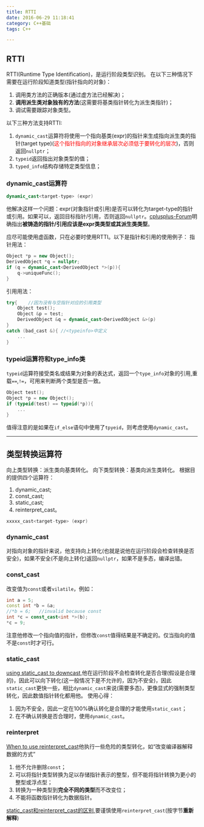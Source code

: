 ```yaml
---
title: RTTI
date: 2016-06-29 11:18:41
category: C++基础
tags: C++

---
```


## RTTI

RTTI(Runtime Type Identification)，是运行阶段类型识别。
在以下三种情况下需要在运行阶段知道类型(指针指向的对象)：
1. 调用类方法的正确版本(通过虚方法已经解决)；
2. **调用派生类对象独有的方法**(这需要将基类指针转化为派生类指针)；
3. 调试需要跟踪对象类型。

以下三种方法支持RTTI:
1. `dynamic_cast`运算符将使用一个指向基类(expr)的指针来生成指向派生类的指针(target type)(<font color=red>这个指针指向的对象继承层次必须低于要转化的层次</font>)，否则返回`nullptr`；
2. `typeid`返回指出对象类型的值；
3. `typed_info`结构存储特定类型信息；

### dynamic_cast运算符
```C++
dynamic_cast<target-type> (expr)
```
他解决这样一个问题：expr(对象指针或引用)是否可以转化为target-type的指针或引用。如果可以，返回目标指针/引用，否则返回`nullptr`。[cplusplus-Forum](http://www.cplusplus.com/forum/general/33626/)明确指出**被铸造的指针/引用应该是expr类类型或其派生类类型**。

应尽可能使用虚函数，只在必要时使用RTTI。以下是指针和引用的使用例子：
指针用法：
```C++
Object *p = new Object();
DerivedObject *q = nullptr;
if (q = dynamic_cast<DerivedObject *>(p)){
	q->uniqueFunc();
}
```
引用用法：
```C++
try{	//因为没有与空指针对应的引用类型
	Object test();
	Object &p = test;
	DerivedObject &q = dynamic_cast<DerivedObject &>(p)
}
catch (bad_cast &){	//<typeinfo>中定义
	...
}
```

### typeid运算符和type_info类
`typeid`运算符接受类名或结果为对象的表达式，返回一个`type_info`对象的引用,重载`==`,`!=`，可用来判断两个类型是否一致。
```C++
Object test();
Object *p = new Object();
if (typeid(test) == typeid(*p)){
	...
}
```
值得注意的是如果在`if_else`语句中使用了`tpyeid`，则考虑使用`dynamic_cast`。

---

## 类型转换运算符
向上类型转换：派生类向基类转化。
向下类型转换：基类向派生类转化。
根据目的提供四个运算符：
1. dynamic_cast;
2. const_cast;
3. static_cast;
4. reinterpret_cast。

```C++
xxxxx_cast<target-type> (expr)
```

### dynamic_cast
对指向对象的指针来说，他支持向上转化(也就是说他在运行阶段会检查转换是否安全)，如果不安全(不是向上转化)返回`nullptr`，如果不是多态，编译出错。

### const_cast
改变值为`const`或者`vilatile`，例如：
```C++
int a = 5;
const int *b = &a;
//*b = 6;	//invalid because const
int *c = const_cast<int *>(b);
*c = 9;
```
注意他修改一个指向值的指针，但修改`const`值得结果是不确定的。仅当指向的值不是`const`时才可行。

### static_cast
[using static_cast to downcast](http://www.cplusplus.com/forum/general/79249/),他在运行阶段不会检查转化是否合理(假设是合理的)，因此可以向下转化(这一般情况下是不允许的，因为不安全)，因此`static_cast`更快一些，相比`dynamic_cast`来说(需要多态)，更像显式的强制类型转化，因此数值指针转化都用他。
使用心得：
1. 因为不安全，因此一定在100%确认转化是合理的才能使用`static_cast`；
2. 在不确认转换是否合理时，使用`dynamic_cast`。

### reinterpret
[When to use reinterpret_cast](http://www.cplusplus.com/forum/general/47849/)他执行一些危险的类型转化，如“改变编译器解释数据的方式”
1. 他不允许删除`const`；
2. 可以将指针类型转换为足以存储指针表示的整型，但不能将指针转换为更小的整型或浮点型；
2. 转换为一种类型到**完全不同的类型**而不改变位；
3. 不能将函数指针转化为数据指针。

[static_cast和reinterpret_cast的区别](http://baike.baidu.com/item/reinterpret_cast),要谨慎使用`reinterpret_cast`(按字节**重新解释**)